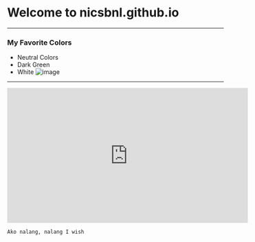 # Welcome to nicsbnl.github.io
_ _ _
### My Favorite Colors
- Neutral Colors
- Dark Green
- White
![image](https://user-images.githubusercontent.com/118245558/202370391-f9a7e844-1b1d-4e93-aefa-2326244c0346.png)

_ _ _

<iframe width="560" height="315" src="https://www.youtube.com/embed/kxgj5af8zg4" title="YouTube video player" frameborder="0" allow="accelerometer; autoplay; clipboard-write; encrypted-media; gyroscope; picture-in-picture" allowfullscreen></iframe>

```
Ako nalang, nalang I wish
```

